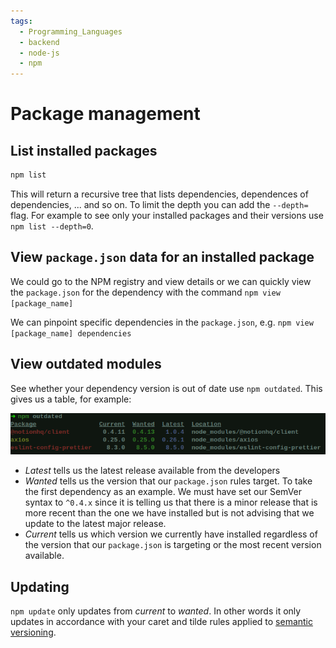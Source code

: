 ```yaml
---
tags:
  - Programming_Languages
  - backend
  - node-js
  - npm
---
```


# Package management
## List installed packages

```bash
npm list 
```
This will return a recursive tree that lists dependencies, dependences of dependencies, ... and so on. 
To limit the depth you can add the `--depth=` flag. For example to see only your installed packages and their versions use `npm list --depth=0`.

## View `package.json` data for an installed package

We could go to the NPM registry and view details or we can quickly view the `package.json` for the dependency with the command `npm view [package_name]` 

We can pinpoint specific dependencies in the `package.json`, e.g. `npm view [package_name] dependencies ` 

## View outdated modules

See whether your dependency version is out of date use `npm outdated`. This gives us a table, for example: 

![Pasted image 20220411082627.png](/img/Pasted_image_20220411082627.png)


* *Latest* tells us the latest release available from the developers
* *Wanted* tells us the version that our `package.json` rules target. To take the first dependency as an example. We must have set our SemVer syntax to `^0.4.x` since it is telling us that there is a minor release that is more recent than the one we have installed but is not advising that we update to the latest major release. 
* *Current* tells us which version we currently have installed regardless of the version that our `package.json` is targeting or the most recent version available. 

## Updating

`npm update` only updates from *current* to *wanted*. In other words it only updates in accordance with your caret and tilde rules applied to [semantic versioning](/Software_Engineering/Semantic_versioning.md).
